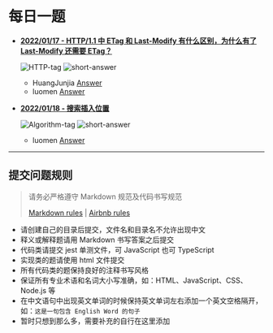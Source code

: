 # 每日一题

- [**2022/01/17 - HTTP/1.1 中 ETag 和 Last-Modify 有什么区别，为什么有了 Last-Modify 还需要 ETag？**](https://github.com/HuangJunjia/one-question-per-day/blob/main/questions/http.md#20220117)

  ![HTTP-tag](https://img.shields.io/badge/HTTP-green) ![short-answer](https://img.shields.io/badge/简答题-cyan)
  
  - HuangJunjia [Answer](./huangjunjia/2022-01-17.md#last-modified)
  - luomen [Answer](./answers/luomen/2022-01-17.md)
  
- [**2022/01/18 - 搜索插入位置**](https://github.com/HuangJunjia/one-question-per-day/blob/main/questions/algorithm.md#20220118)

  ![Algorithm-tag](https://img.shields.io/badge/Algorithm-orange) ![short-answer](https://img.shields.io/badge/简单-pink)
  
  * luomen [Answer](./answers/luomen/2022-01-18.md)

---

## 提交问题规则

> 请务必严格遵守 Markdown 规范及代码书写规范
>
> [Markdown rules](https://www.markdownguide.org/basic-syntax/) | [Airbnb rules](https://github.com/airbnb/javascript)

- 请创建自己的目录后提交，文件名和目录名不允许出现中文
- 释义或解释题请用 Markdown 书写答案之后提交
- 代码类请提交 jest 单测文件，可 JavaScript 也可 TypeScript
- 实现类的题请使用 html 文件提交
- 所有代码类的题保持良好的注释书写风格
- 保证所有专业术语和名词大小写准确，如：HTML、JavaScript、CSS、Node.js 等
- 在中文语句中出现英文单词的时候保持英文单词左右添加一个英文空格隔开，如：`这是一句包含 English Word 的句子`
- 暂时只想到那么多，需要补充的自行在这里添加